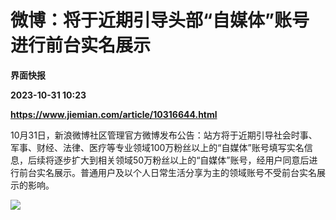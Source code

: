 # 微博：将于近期引导头部“自媒体”账号进行前台实名展示
**界面快报**

**2023-10-31 10:23**

**https://www.jiemian.com/article/10316644.html**

10月31日，新浪微博社区管理官方微博发布公告：站方将于近期引导社会时事、军事、财经、法律、医疗等专业领域100万粉丝以上的“自媒体”账号填写实名信息，后续将逐步扩大到相关领域50万粉丝以上的“自媒体”账号，经用户同意后进行前台实名展示。普通用户及以个人日常生活分享为主的领域账号不受前台实名展示的影响。

![](https://img3.jiemian.com/101/original/20231031/169874766487766300_a700xH.png)
